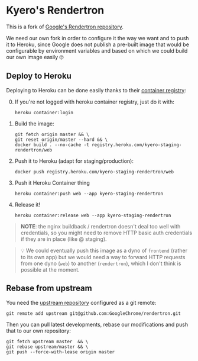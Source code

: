 # Kyero's Rendertron

This is a fork of [Google's Rendertron repository](https://github.com/GoogleChrome/rendertron).

We need our own fork in order to configure it the way we want and to push it to Heroku, since Google does not publish a pre-built image that would be configurable by environment variables and based on which we could build our own image easily 🙄

## Deploy to Heroku

Deploying to Heroku can be done easily thanks to their [container registry](https://devcenter.heroku.com/articles/container-registry-and-runtime):

0. If you're not logged with heroku container registry, just do it with:

   ```shell
   heroku container:login
   ```

1. Build the image:

    ```shell
    git fetch origin master && \
    git reset origin/master --hard && \
    docker build . --no-cache -t registry.heroku.com/kyero-staging-rendertron/web
    ```

2. Push it to Heroku (adapt for staging/production):

    ```shell
    docker push registry.heroku.com/kyero-staging-rendertron/web
    ```

3. Push it Heroku Container thing

   ```shell
   heroku container:push web --app kyero-staging-rendertron
   ```

4. Release it!

   ```shell
   heroku container:release web --app kyero-staging-rendertron
   ```

> **NOTE**: the nginx buildback / rendertron doesn't deal too well with credentials, so you might need to remove HTTP basic auth credentials if they are in place (like @ staging).

> 💡 We could eventually push this image as a dyno of `frontend` (rather to its own app) but we would need a way to forward HTTP requests from one dyno (`web`) to another (`rendertron`), which I don't think is possible at the moment.

## Rebase from upstream

You need the [upstream repository](https://github.com/GoogleChrome/rendertron) configured as a git remote:

```shell
git remote add upstream git@github.com:GoogleChrome/rendertron.git
```

Then you can pull latest developments, rebase our modifications and push that to our own repository:

```shell
git fetch upstream master  && \
git rebase upstream/master && \
git push --force-with-lease origin master
```
